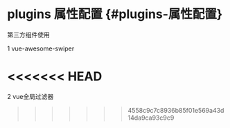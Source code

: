 # plugins 属性配置 {#plugins-属性配置}

第三方组件使用

1 vue-awesome-swiper

<<<<<<< HEAD
=======
2 vue全局过滤器

>>>>>>> 4558c9c7c8936b85f01e569a43d14da9ca93c9c9
